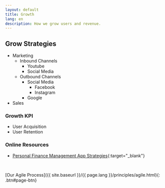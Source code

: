 ```yaml
---
layout: default
title: Growth
lang: en
description: How we grow users and revenue.
---
```




## Grow Strategies

* Marketing
	* Inbound Channels
		* Youtube
		* Social Media
	* Outbound Channels
		* Social Media
			* Facebook
			* Instagram
		* Google
* Sales

### Growth KPI

* User Acquisition
* User Retention

### Online Resources

* [Personal Finance Management App Strategies](https://www.cbinsights.com/research/personal-finance-apps-strategies/){:target="_blank"}

<br>

[Our Agile Process]({{ site.baseurl }}/{{ page.lang }}/principles/agile.html){: .btn#page-btn}